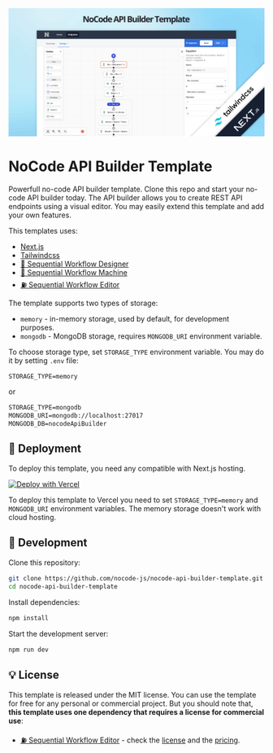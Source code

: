 ![NoCode API Builder Template](.github/template-cover.png)

# NoCode API Builder Template

Powerfull no-code API builder template. Clone this repo and start your no-code API builder today. The API builder allows you to create REST API endpoints using a visual editor. You may easily extend this template and add your own features.

This templates uses:

* [Next.js](https://github.com/vercel/next.js/)
* [Tailwindcss](https://github.com/tailwindlabs/tailwindcss)
* [🌇 Sequential Workflow Designer](https://github.com/nocode-js/sequential-workflow-designer)
* [🚚 Sequential Workflow Machine](https://github.com/nocode-js/sequential-workflow-machine)
* [⛽ Sequential Workflow Editor](https://github.com/nocode-js/sequential-workflow-editor)

The template supports two types of storage:

* `memory` - in-memory storage, used by default, for development purposes.
* `mongodb` - MongoDB storage, requires `MONGODB_URI` environment variable.

To choose storage type, set `STORAGE_TYPE` environment variable. You may do it by setting `.env` file:

```
STORAGE_TYPE=memory
```

or

```
STORAGE_TYPE=mongodb
MONGODB_URI=mongodb://localhost:27017
MONGODB_DB=nocodeApiBuilder
```

## 🚀 Deployment

To deploy this template, you need any compatible with Next.js hosting.

[![Deploy with Vercel](https://vercel.com/button)](https://vercel.com/new/clone?repository-url=https%3A%2F%2Fgithub.com%2Fnocode-js%2Fnocode-api-builder-template&project-name=nocode-api-builder&repository-name=nocode-api-builder&env=STORAGE_TYPE,MONGODB_URI)

To deploy this template to Vercel you need to set `STORAGE_TYPE=memory` and `MONGODB_URI` environment variables. The memory storage doesn't work with cloud hosting.

## 🔨 Development

Clone this repository:

```bash
git clone https://github.com/nocode-js/nocode-api-builder-template.git
cd nocode-api-builder-template
```

Install dependencies:

```bash
npm install
```

Start the development server:

```bash
npm run dev
```

## 💡 License

This template is released under the MIT license. You can use the template for free for any personal or commercial project. But you should note that, **this template uses one dependency that requires a license for commercial use**:

* [⛽ Sequential Workflow Editor](https://github.com/nocode-js/sequential-workflow-editor) - check the [license](https://nocode-js.com/sequential-workflow-editor/license) and the [pricing](https://nocode-js.com/sequential-workflow-editor/pricing).
